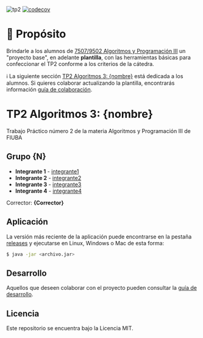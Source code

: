 ![tp2](https://github.com/fiuba/algo3_proyecto_base_tp2/actions/workflows/build.yml/badge.svg) [![codecov](https://codecov.io/gh/fiuba/algo3_proyecto_base_tp2/branch/master/graph/badge.svg)](https://codecov.io/gh/fiuba/algo3_proyecto_base_tp2)

# 🎯 Propósito

Brindarle a los alumnos de [7507/9502 Algoritmos y Programación III][campus_materia] un "proyecto base", en adelante **plantilla**, con las herramientas básicas para confeccionar el TP2 conforme a los criterios de la cátedra.

:information_source: La siguiente sección [TP2 Algoritmos 3: {nombre}](#tp2-algoritmos-3-nombre) está dedicada a los alumnos. Si quieres colaborar actualizando la plantilla, encontrarás información [guía de colaboración](/docs/GuiaColaboracion.md).

# TP2 Algoritmos 3: {nombre} 

Trabajo Práctico número 2 de la materia Algoritmos y Programación III de FIUBA

## Grupo {N}

* **Integrante 1** - [integrante1](https://github.com/integrante1)
* **Integrante 2** - [integrante2](https://github.com/integrante2)
* **Integrante 3** - [integrante3](https://github.com/integrante3)
* **Integrante 4** - [integrante4](https://github.com/integrante4)

Corrector: **{Corrector}**

## Aplicación

La versión más reciente de la aplicación puede encontrarse en la pestaña [releases](https://github.com/fiuba/algo3_proyecto_base_tp2/releases/latest) y ejecutarse en Linux, Windows o Mac de esta forma:

```bash
$ java -jar <archivo.jar>
```

## Desarrollo

Aquellos que deseen colaborar con el proyecto pueden consultar la [guía de desarrollo](./docs/Desarrollo.md).

## Licencia

Este repositorio se encuentra bajo la Licencia MIT.


[campus_materia]: https://campusgrado.fi.uba.ar/course/view.php?id=1052
